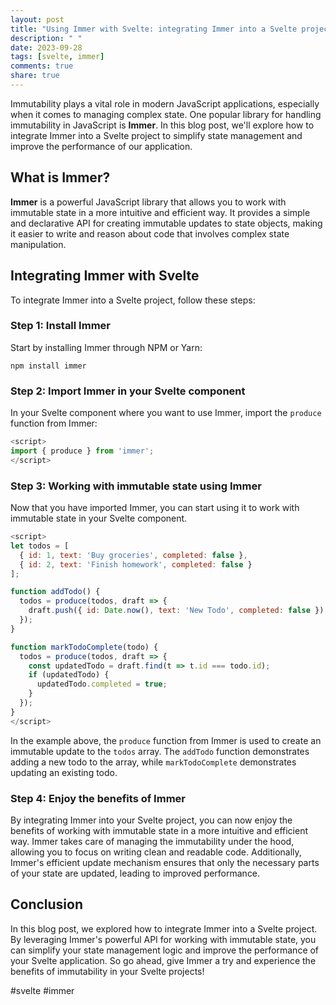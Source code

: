 ```yaml
---
layout: post
title: "Using Immer with Svelte: integrating Immer into a Svelte project"
description: " "
date: 2023-09-28
tags: [svelte, immer]
comments: true
share: true
---
```


Immutability plays a vital role in modern JavaScript applications, especially when it comes to managing complex state. One popular library for handling immutability in JavaScript is **Immer**. In this blog post, we'll explore how to integrate Immer into a Svelte project to simplify state management and improve the performance of our application.

## What is Immer?

**Immer** is a powerful JavaScript library that allows you to work with immutable state in a more intuitive and efficient way. It provides a simple and declarative API for creating immutable updates to state objects, making it easier to write and reason about code that involves complex state manipulation.

## Integrating Immer with Svelte

To integrate Immer into a Svelte project, follow these steps:

### Step 1: Install Immer

Start by installing Immer through NPM or Yarn:

```shell
npm install immer
```

### Step 2: Import Immer in your Svelte component

In your Svelte component where you want to use Immer, import the `produce` function from Immer:

```javascript
<script>
import { produce } from 'immer';
</script>
```

### Step 3: Working with immutable state using Immer

Now that you have imported Immer, you can start using it to work with immutable state in your Svelte component. 

```javascript
<script>
let todos = [
  { id: 1, text: 'Buy groceries', completed: false },
  { id: 2, text: 'Finish homework', completed: false }
];

function addTodo() {
  todos = produce(todos, draft => {
    draft.push({ id: Date.now(), text: 'New Todo', completed: false });
  });
}

function markTodoComplete(todo) {
  todos = produce(todos, draft => {
    const updatedTodo = draft.find(t => t.id === todo.id);
    if (updatedTodo) {
      updatedTodo.completed = true;
    }
  });
}
</script>
```

In the example above, the `produce` function from Immer is used to create an immutable update to the `todos` array. The `addTodo` function demonstrates adding a new todo to the array, while `markTodoComplete` demonstrates updating an existing todo.

### Step 4: Enjoy the benefits of Immer

By integrating Immer into your Svelte project, you can now enjoy the benefits of working with immutable state in a more intuitive and efficient way. Immer takes care of managing the immutability under the hood, allowing you to focus on writing clean and readable code. Additionally, Immer's efficient update mechanism ensures that only the necessary parts of your state are updated, leading to improved performance.

## Conclusion

In this blog post, we explored how to integrate Immer into a Svelte project. By leveraging Immer's powerful API for working with immutable state, you can simplify your state management logic and improve the performance of your Svelte application. So go ahead, give Immer a try and experience the benefits of immutability in your Svelte projects!

#svelte #immer